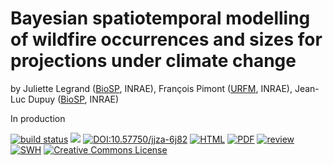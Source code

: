 # Bayesian spatiotemporal modelling of wildfire occurrences and sizes for projections under climate change

by Juliette Legrand ([BioSP](https://biosp.mathnum.inrae.fr/), INRAE), François Pimont ([URFM](https://www6.paca.inrae.fr/ecologie_des_forets_mediterraneennes/Les-personnes/Personnels-permanents/DUPUY-Jean-Luc), INRAE), Jean-Luc Dupuy ([BioSP](https://biosp.mathnum.inrae.fr/), INRAE)
 
In production

[![build status](https://github.com/computorg/published-202402-elmasri-optimal/workflows/build/badge.svg)](https://github.com/computorg/published-202407-legrand-wildfires/)
[![](https://img.shields.io/github/last-commit/computorg/published-202407-legrand-wildfires.svg)](https://github.com/computorg/published-202407-legrand-wildfires/commits/main)
[![DOI:10.57750/jjza-6j82](https://img.shields.io/badge/DOI-xxx.svg)](https://doi.org/)
[![HTML](https://img.shields.io/badge/article-HTML-034E79)](https://computo.sfds.asso.fr/published-202407-legrand-wildfires/)
[![PDF](https://img.shields.io/badge/article-PDF-034E79)](https://computo.sfds.asso.fr/published-202407-legrand-wildfires/published-elmasri-optimal.pdf)
[![review](https://img.shields.io/badge/review-report%201-blue)](https://github.com/computorg/published-202407-legrand-wildfires/issues/2)
[![SWH](https://archive.softwareheritage.org/badge/origin/https://github.com/computorg/published-202407-legrand-wildfires/)](https://archive.softwareheritage.org/browse/origin/?origin_url=https://github.com/computorg/published-202407-legrand-wildfires)
[![Creative Commons License](https://i.creativecommons.org/l/by/4.0/80x15.png)](http://creativecommons.org/licenses/by/4.0/)


